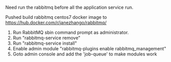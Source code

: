 Need run the rabbitmq before all the application service run.

Pushed build rabbitmq centos7 docker image to https://hub.docker.com/r/janezhango/rabbitmq/

1. Run RabbitMQ sbin command prompt as administrator.
2. Run "rabbitmq-service remove"
3. Run "rabbitmq-service install"
4. Enable admin module "rabbitmq-plugins enable rabbitmq_management"
5. Goto admin console and add the 'job-queue' to make modules work
